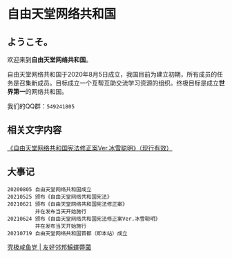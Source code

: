 # 自由天堂网络共和国
## ようこそ。

欢迎来到**自由天堂网络共和国**。

自由天堂网络共和国于2020年8月5日成立，我国目前为建立初期，所有成员的任务是召集新成员。目标成立一个互帮互助交流学习资源的组织。终极目标是成立**世界第一**的网络共和国。

我们的QQ群：```549241805```

##  相关文字内容

[《自由天堂网络共和国宪法修正案Ver.冰雪聪明》（现行有效）](EffectiveConstitution.md)

## 大事记

```
20200805 自由天堂网络共和国成立
20210525 颁布《自由天堂网络共和国宪法》
20210621 颁布《自由天堂网络共和国宪法修正案》
		 并在发布当天开始施行
20210624 颁布《自由天堂网络共和国宪法修正案Ver.冰雪聪明》
		 并在发布当天开始施行
20210719 自由天堂网络共和国首都（即本站）成立
```

[究极咸鱼党 | 友好邻邦鰝蠌蔕蔮](https://kmyoamoa.github.io/usfparty/)

